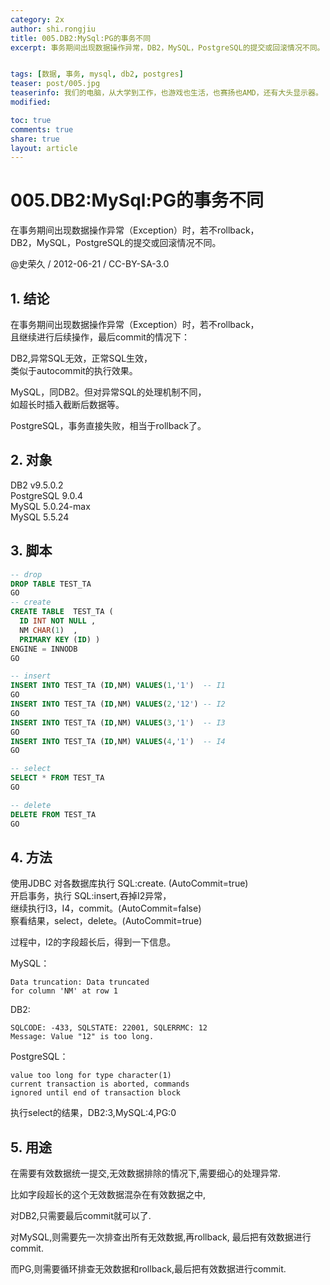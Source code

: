 ```yaml
---
category: 2x
author: shi.rongjiu
title: 005.DB2:MySql:PG的事务不同
excerpt: 事务期间出现数据操作异常，DB2，MySQL，PostgreSQL的提交或回滚情况不同。


tags: [数据, 事务, mysql, db2, postgres]
teaser: post/005.jpg
teaserinfo: 我们的电脑，从大学到工作，也游戏也生活，也赛扬也AMD，还有大头显示器。
modified: 

toc: true
comments: true
share: true
layout: article
---
```


# 005.DB2:MySql:PG的事务不同

在事务期间出现数据操作异常（Exception）时，若不rollback，  
DB2，MySQL，PostgreSQL的提交或回滚情况不同。

@史荣久 / 2012-06-21 / CC-BY-SA-3.0  

## 1. 结论

在事务期间出现数据操作异常（Exception）时，若不rollback，  
且继续进行后续操作，最后commit的情况下：

DB2,异常SQL无效，正常SQL生效，  
类似于autocommit的执行效果。  

MySQL，同DB2。但对异常SQL的处理机制不同，  
如超长时插入截断后数据等。  

PostgreSQL，事务直接失败，相当于rollback了。

## 2. 对象

DB2 v9.5.0.2  
PostgreSQL 9.0.4  
MySQL 5.0.24-max  
MySQL 5.5.24  

## 3. 脚本

``` sql
-- drop
DROP TABLE TEST_TA
GO
-- create
CREATE TABLE  TEST_TA (
  ID INT NOT NULL ,
  NM CHAR(1)  ,
  PRIMARY KEY (ID) )
ENGINE = INNODB
GO

-- insert
INSERT INTO TEST_TA (ID,NM) VALUES(1,'1')  -- I1
GO
INSERT INTO TEST_TA (ID,NM) VALUES(2,'12') -- I2
GO
INSERT INTO TEST_TA (ID,NM) VALUES(3,'1')  -- I3
GO
INSERT INTO TEST_TA (ID,NM) VALUES(4,'1')  -- I4
GO

-- select
SELECT * FROM TEST_TA 
GO

-- delete
DELETE FROM TEST_TA 
GO
```

## 4. 方法

使用JDBC 对各数据库执行 SQL:create. (AutoCommit=true)  
开启事务，执行 SQL:insert,吞掉I2异常，  
继续执行I3，I4，commit。(AutoCommit=false)  
察看结果，select，delete。(AutoCommit=true)  

过程中，I2的字段超长后，得到一下信息。

MySQL：  

    Data truncation: Data truncated 
    for column 'NM' at row 1  

DB2:   

    SQLCODE: -433, SQLSTATE: 22001, SQLERRMC: 12  
    Message: Value "12" is too long. 

PostgreSQL：  

    value too long for type character(1)
    current transaction is aborted, commands 
    ignored until end of transaction block

执行select的结果，DB2:3,MySQL:4,PG:0

## 5. 用途

在需要有效数据统一提交,无效数据排除的情况下,需要细心的处理异常.  

比如字段超长的这个无效数据混杂在有效数据之中,  

对DB2,只需要最后commit就可以了.  

对MySQL,则需要先一次排查出所有无效数据,再rollback,
最后把有效数据进行commit.  

而PG,则需要循环排查无效数据和rollback,最后把有效数据进行commit.  
